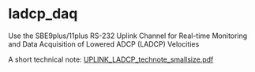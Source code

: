 # ladcp_daq

Use the SBE9plus/11plus RS-232 Uplink Channel for Real-time Monitoring and Data Acquisition of Lowered ADCP (LADCP) Velocities

A short technical note: [UPLINK_LADCP_technote_smallsize.pdf](UPLINK_LADCP_technote_smallsize.pdf)
